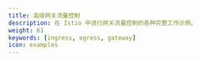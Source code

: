 ```yaml
---
title: 高级网关流量控制
description: 在 Istio 中进行网关流量控制的各种完整工作示例。
weight: 61
keywords: [ingress, egress, gateway]
icon: examples
---
```

